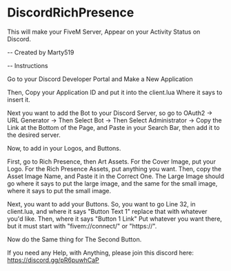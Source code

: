 # DiscordRichPresence
This will make your FiveM Server, Appear on your Activity Status on Discord.

-- Created by Marty519

-- Instructions

Go to your Discord Developer Portal and Make a New Application

Then, Copy your Application ID and put it into the client.lua Where it says to insert it. 

Next you want to add the Bot to your Discord Server, so go to OAuth2 -> URL Generator -> Then Select Bot -> Then Select Administrator -> Copy the Link at the Bottom of the Page, and Paste in your Search Bar, then add it to the desired server.

Now, to add in your Logos, and Buttons. 

First, go to Rich Presence, then Art Assets. For the Cover Image, put your Logo. For the Rich Presence Assets, put anything you want. Then, copy the Asset Image Name, and Paste it in the Correct One. The Large Image should go where it says to put the large image, and the same for the small image, where it says to put the small image. 

Next, you want to add your Buttons. So, you want to go Line 32, in client.lua, and where it says "Button Text 1" replace that with whatever you'd like. Then, where it says "Button 1 Link" Put whatever you want there, but it must start with "fivem://connect/" or "https://". 

Now do the Same thing for The Second Button.

If you need any Help, with Anything, please join this discord here: https://discord.gg/pR6puwhCaP 
